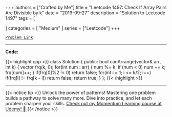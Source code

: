 
+++
authors = ["Crafted by Me"]
title = "Leetcode 1497: Check If Array Pairs Are Divisible by k"
date = "2019-09-27"
description = "Solution to Leetcode 1497"
tags = [
    
]
categories = [
    "Medium"
]
series = ["Leetcode"]
+++



[`Problem Link`](https://leetcode.com/problems/check-if-array-pairs-are-divisible-by-k/description/)

---

**Code:**

{{< highlight cpp >}}
class Solution {
public:
    bool canArrange(vector<int>& arr, int k) {
        vector<int> frq(k, 0);
        for(int num : arr) {
            num %= k;
            if (num < 0) num += k;
            frq[num]++;
        }
        if(frq[0]%2 != 0) return false;
        for(int i = 1; i <= k/2; i++)
            if(frq[i] != frq[k - i]) return false;
        return true;
    }
};
{{< /highlight >}}


---


{{< notice tip >}}
Unlock the power of patterns! Mastering one problem builds a pathway to solve many more. Dive into practice, and let each problem sharpen your skills. [Check out my Momentum Learning course at Udemy! 🚀 ](https://www.udemy.com/course/algorithms-and-data-structures-in-cpp/)
{{< /notice >}}


